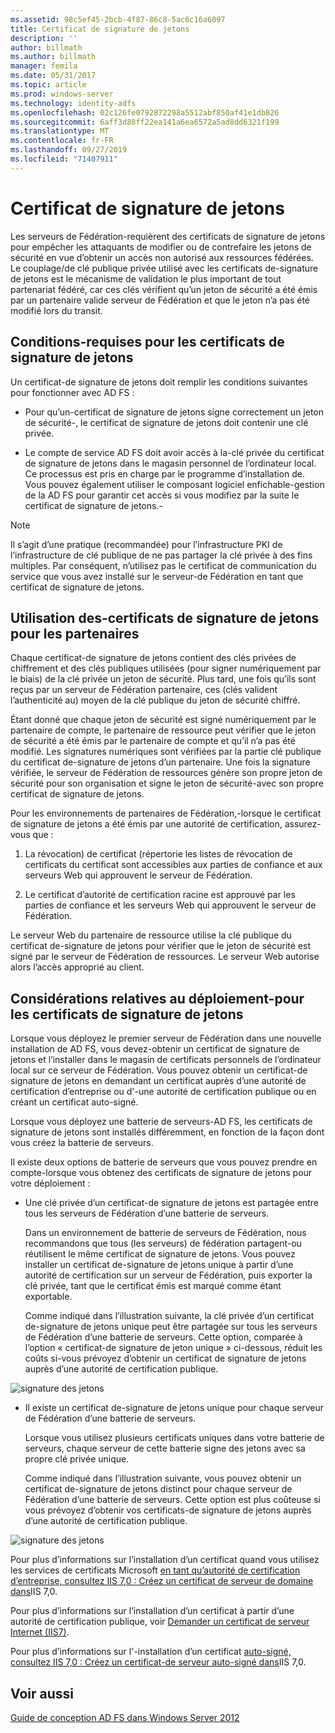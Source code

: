 ```yaml
---
ms.assetid: 98c5ef45-2bcb-4f87-86c8-5ac6c16a6097
title: Certificat de signature de jetons
description: ''
author: billmath
ms.author: billmath
manager: femila
ms.date: 05/31/2017
ms.topic: article
ms.prod: windows-server
ms.technology: identity-adfs
ms.openlocfilehash: 02c126fe0792872298a5512abf850af41e1db826
ms.sourcegitcommit: 6aff3d88ff22ea141a6ea6572a5ad8dd6321f199
ms.translationtype: MT
ms.contentlocale: fr-FR
ms.lasthandoff: 09/27/2019
ms.locfileid: "71407911"
---
```

# <a name="token-signing-certificates"></a>Certificat de signature de jetons

Les serveurs de Fédération\-requièrent des certificats de signature de jetons pour empêcher les attaquants de modifier ou de contrefaire les jetons de sécurité en vue d’obtenir un accès non autorisé aux ressources fédérées. Le couplage\/de clé publique privée utilisé avec les certificats de\-signature de jetons est le mécanisme de validation le plus important de tout partenariat fédéré, car ces clés vérifient qu’un jeton de sécurité a été émis par un partenaire valide serveur de Fédération et que le jeton n’a pas été modifié lors du transit.  
  
## <a name="token-signing-certificate-requirements"></a>Conditions\-requises pour les certificats de signature de jetons  
Un certificat\-de signature de jetons doit remplir les conditions suivantes pour fonctionner avec AD FS :  
  
-   Pour qu’un\-certificat de signature de jetons signe correctement un jeton de sécurité\-, le certificat de signature de jetons doit contenir une clé privée.  
  
-   Le compte de service AD FS doit avoir accès à la\-clé privée du certificat de signature de jetons dans le magasin personnel de l’ordinateur local. Ce processus est pris en charge par le programme d’installation de. Vous pouvez également utiliser le composant logiciel enfichable\-gestion de la AD FS pour garantir cet accès si vous modifiez par la suite le certificat de signature de jetons.\-  
  
> [!NOTE]  
> Il s’agit d’une pratique \(recommandée\) pour l’infrastructure PKI de l’infrastructure de clé publique de ne pas partager la clé privée à des fins multiples. Par conséquent, n’utilisez pas le certificat de communication du service que vous avez installé sur le serveur\-de Fédération en tant que certificat de signature de jetons.  
  
## <a name="how-token-signing-certificates-are-used-across-partners"></a>Utilisation des\-certificats de signature de jetons pour les partenaires  
Chaque certificat\-de signature de jetons contient des clés privées de chiffrement et des clés publiques utilisées \(pour signer numériquement par le biais\) de la clé privée un jeton de sécurité. Plus tard, une fois qu’ils sont reçus par un serveur de Fédération partenaire, ces \(clés valident l’authenticité au\) moyen de la clé publique du jeton de sécurité chiffré.  
  
Étant donné que chaque jeton de sécurité est signé numériquement par le partenaire de compte, le partenaire de ressource peut vérifier que le jeton de sécurité a été émis par le partenaire de compte et qu’il n’a pas été modifié. Les signatures numériques sont vérifiées par la partie clé publique du certificat de\-signature de jetons d’un partenaire. Une fois la signature vérifiée, le serveur de Fédération de ressources génère son propre jeton de sécurité pour son organisation et signe le jeton de sécurité\-avec son propre certificat de signature de jetons.  
  
Pour les environnements de partenaires de Fédération,\-lorsque le certificat de signature de jetons a été émis par une autorité de certification, assurez-vous que :  
  
1.  La révocation\) de certificat \(répertorie les listes de révocation de certificats du certificat sont accessibles aux parties de confiance et aux serveurs Web qui approuvent le serveur de Fédération.  
  
2.  Le certificat d’autorité de certification racine est approuvé par les parties de confiance et les serveurs Web qui approuvent le serveur de Fédération.  
  
Le serveur Web du partenaire de ressource utilise la clé publique du certificat de\-signature de jetons pour vérifier que le jeton de sécurité est signé par le serveur de Fédération de ressources. Le serveur Web autorise alors l’accès approprié au client.  
  
## <a name="deployment-considerations-for-token-signing-certificates"></a>Considérations relatives au déploiement\-pour les certificats de signature de jetons  
Lorsque vous déployez le premier serveur de Fédération dans une nouvelle installation de AD FS, vous devez\-obtenir un certificat de signature de jetons et l’installer dans le magasin de certificats personnels de l’ordinateur local sur ce serveur de Fédération. Vous pouvez obtenir un certificat\-de signature de jetons en demandant un certificat auprès d’une autorité de certification d’entreprise ou d'\-une autorité de certification publique ou en créant un certificat auto-signé.  
  
Lorsque vous déployez une batterie de serveurs\-AD FS, les certificats de signature de jetons sont installés différemment, en fonction de la façon dont vous créez la batterie de serveurs.  
  
Il existe deux options de batterie de serveurs que vous pouvez prendre en compte\-lorsque vous obtenez des certificats de signature de jetons pour votre déploiement :  
  
-   Une clé privée d’un certificat\-de signature de jetons est partagée entre tous les serveurs de Fédération d’une batterie de serveurs.  
  
    Dans un environnement de batterie de serveurs de Fédération, nous recommandons que tous \(les serveurs\) de fédération partagent\-ou réutilisent le même certificat de signature de jetons. Vous pouvez installer un certificat de\-signature de jetons unique à partir d’une autorité de certification sur un serveur de Fédération, puis exporter la clé privée, tant que le certificat émis est marqué comme étant exportable.  
  
    Comme indiqué dans l’illustration suivante, la clé privée d’un certificat de\-signature de jetons unique peut être partagée sur tous les serveurs de Fédération d’une batterie de serveurs. Cette option, comparée à l’option « certificat\-de signature de jeton unique » ci-dessous, réduit les coûts si\-vous prévoyez d’obtenir un certificat de signature de jetons auprès d’une autorité de certification publique.  
  
![signature des jetons](media/adfs2_fedserver_certstory_3.gif)  
  
-   Il existe un certificat de\-signature de jetons unique pour chaque serveur de Fédération d’une batterie de serveurs.  
  
    Lorsque vous utilisez plusieurs certificats uniques dans votre batterie de serveurs, chaque serveur de cette batterie signe des jetons avec sa propre clé privée unique.  
  
    Comme indiqué dans l’illustration suivante, vous pouvez obtenir un certificat de\-signature de jetons distinct pour chaque serveur de Fédération d’une batterie de serveurs. Cette option est plus coûteuse si vous prévoyez d’obtenir vos certificats\-de signature de jetons auprès d’une autorité de certification publique.  
  
![signature des jetons](media/adfs2_fedserver_certstory_4.gif)  
  
Pour plus d’informations sur l’installation d’un certificat quand vous utilisez les services de certificats Microsoft [en tant qu’autorité de certification d’entreprise, consultez IIS 7,0 : Créez un certificat de serveur de domaine dans](https://go.microsoft.com/fwlink/?LinkId=108548)IIS 7,0.  
  
Pour plus d’informations sur l’installation d’un certificat à partir d’une autorité de certification publique, voir [Demander un certificat de serveur Internet (IIS7)](https://go.microsoft.com/fwlink/?LinkId=108549).  
  
Pour plus d’informations sur l'\-installation d’un certificat [auto-signé, consultez IIS 7,0 : Créez un certificat\-de serveur auto-signé dans](https://go.microsoft.com/fwlink/?LinkID=108271)IIS 7,0.  
  
## <a name="see-also"></a>Voir aussi
[Guide de conception AD FS dans Windows Server 2012](AD-FS-Design-Guide-in-Windows-Server-2012.md)
